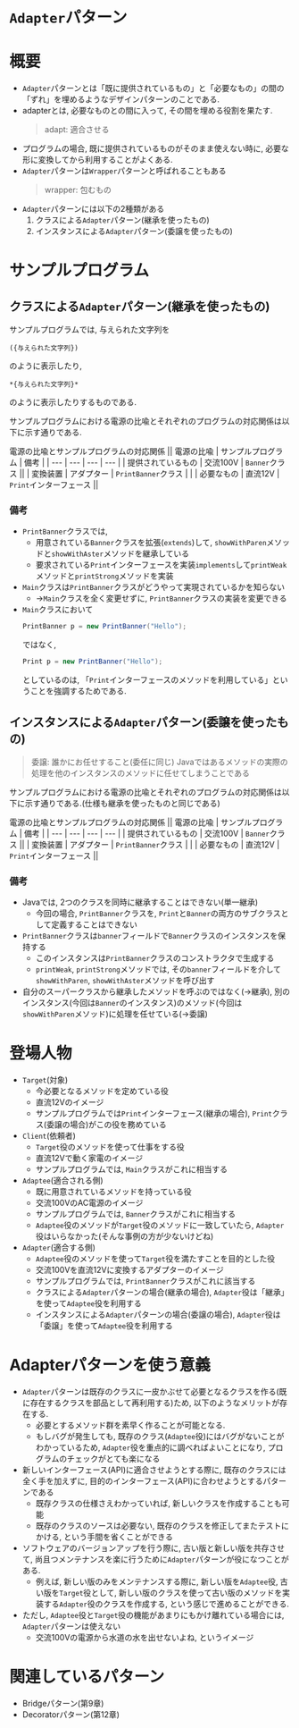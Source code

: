 # `Adapter`パターン

# 概要
- `Adapter`パターンとは「既に提供されているもの」と「必要なもの」の間の「ずれ」を埋めるようなデザインパターンのことである.
- adapterとは, 必要なものとの間に入って, その間を埋める役割を果たす.
    > adapt: 適合させる
- プログラムの場合, 既に提供されているものがそのまま使えない時に, 必要な形に変換してから利用することがよくある.
- `Adapter`パターンは`Wrapper`パターンと呼ばれることもある
    > wrapper: 包むもの
- `Adapter`パターンには以下の2種類がある
    1. クラスによる`Adapter`パターン(継承を使ったもの)
    1. インスタンスによる`Adapter`パターン(委譲を使ったもの)

# サンプルプログラム
## クラスによる`Adapter`パターン(継承を使ったもの)
サンプルプログラムでは, 与えられた文字列を
```
({与えられた文字列})
```
のように表示したり,
```
*{与えられた文字列}*
```
のように表示したりするものである.

サンプルプログラムにおける電源の比喩とそれぞれのプログラムの対応関係は以下に示す通りである.

電源の比喩とサンプルプログラムの対応関係
|| 電源の比喩 | サンプルプログラム | 備考 |
| --- | --- | --- | --- |
| 提供されているもの | 交流100V | `Banner`クラス ||
| 変換装置 | アダプター | `PrintBanner`クラス |  |
| 必要なもの | 直流12V | `Print`インターフェース ||

### 備考
- `PrintBanner`クラスでは,
    - 用意されている`Banner`クラスを拡張(`extends`)して, `showWithParen`メソッドと`showWithAster`メソッドを継承している
    - 要求されている`Print`インターフェースを実装`implements`して`printWeak`メソッドと`printStrong`メソッドを実装
- `Main`クラスは`PrintBanner`クラスがどうやって実現されているかを知らない
    - →`Main`クラスを全く変更せずに, `PrintBanner`クラスの実装を変更できる
- `Main`クラスにおいて
    ```java
    PrintBanner p = new PrintBanner("Hello");
    ```
    ではなく,
    ```java
    Print p = new PrintBanner("Hello");
    ```
    としているのは, 「`Print`インターフェースのメソッドを利用している」ということを強調するためである.

## インスタンスによる`Adapter`パターン(委譲を使ったもの)
> 委譲: 誰かにお任せすること(委任に同じ)
> Javaではあるメソッドの実際の処理を他のインスタンスのメソッドに任せてしまうことである

サンプルプログラムにおける電源の比喩とそれぞれのプログラムの対応関係は以下に示す通りである.(仕様も継承を使ったものと同じである)

電源の比喩とサンプルプログラムの対応関係
|| 電源の比喩 | サンプルプログラム | 備考 |
| --- | --- | --- | --- |
| 提供されているもの | 交流100V | `Banner`クラス ||
| 変換装置 | アダプター | `PrintBanner`クラス |  |
| 必要なもの | 直流12V | `Print`インターフェース ||

### 備考
- Javaでは, 2つのクラスを同時に継承することはできない(単一継承)
    - 今回の場合, `PrintBanner`クラスを, `Print`と`Banner`の両方のサブクラスとして定義することはできない
- `PrintBanner`クラスは`banner`フィールドで`Banner`クラスのインスタンスを保持する
    - このインスタンスは`PrintBanner`クラスのコンストラクタで生成する
    - `printWeak`, `printStrong`メソッドでは, その`banner`フィールドを介して`showWithParen`, `showWithAster`メソッドを呼び出す
- 自分のスーパークラスから継承したメソッドを呼ぶのではなく(→継承), 別のインスタンス(今回は`Banner`のインスタンス)のメソッド(今回は`showWithParen`メソッド)に処理を任せている(→委譲)

# 登場人物
- `Target`(対象)
    - 今必要となるメソッドを定めている役
    - 直流12Vのイメージ
    - サンプルプログラムでは`Print`インターフェース(継承の場合), `Print`クラス(委譲の場合)がこの役を務めている
- `Client`(依頼者)
    - `Target`役のメソッドを使って仕事をする役
    - 直流12Vで動く家電のイメージ
    - サンプルプログラムでは, `Main`クラスがこれに相当する
- `Adaptee`(適合される側)
    - 既に用意されているメソッドを持っている役
    - 交流100VのAC電源のイメージ
    - サンプルプログラムでは, `Banner`クラスがこれに相当する
    - `Adaptee`役のメソッドが`Target`役のメソッドに一致していたら, `Adapter`役はいらなかった(そんな事例の方が少ないけどね)
- `Adapter`(適合する側)
    - `Adaptee`役のメソッドを使って`Target`役を満たすことを目的とした役
    - 交流100Vを直流12Vに変換するアダプターのイメージ
    - サンプルプログラムでは, `PrintBanner`クラスがこれに該当する
    - クラスによる`Adapter`パターンの場合(継承の場合), `Adapter`役は「継承」を使って`Adaptee`役を利用する
    - インスタンスによる`Adapter`パターンの場合(委譲の場合), `Adapter`役は「委譲」を使って`Adaptee`役を利用する

# Adapterパターンを使う意義
- `Adapter`パターンは既存のクラスに一皮かぶせて必要となるクラスを作る(既に存在するクラスを部品として再利用する)ため, 以下のようなメリットが存在する.
    - 必要とするメソッド群を素早く作ることが可能となる.
    - もしバグが発生しても, 既存のクラス(`Adaptee`役)にはバグがないことがわかっているため, `Adapter`役を重点的に調べればよいことになり, プログラムのチェックがとても楽になる
- 新しいインターフェース(API)に適合させようとする際に, 既存のクラスには全く手を加えずに, 目的のインターフェース(API)に合わせようとするパターンである
    - 既存クラスの仕様さえわかっていれば, 新しいクラスを作成することも可能
    - 既存のクラスのソースは必要ない, 既存のクラスを修正してまたテストにかける, という手間を省くことができる
- ソフトウェアのバージョンアップを行う際に, 古い版と新しい版を共存させて, 尚且つメンテナンスを楽に行うために`Adapter`パターンが役になつことがある.
    - 例えば, 新しい版のみをメンテナンスする際に, 新しい版を`Adaptee`役, 古い版を`Target`役として, 新しい版のクラスを使って古い版のメソッドを実装する`Adapter`役のクラスを作成する, という感じで進めることができる.
- ただし, `Adaptee`役と`Target`役の機能があまりにもかけ離れている場合には, `Adapter`パターンは使えない
    - 交流100Vの電源から水道の水を出せないよね, というイメージ

# 関連しているパターン
- Bridgeパターン(第9章)
- Decoratorパターン(第12章)